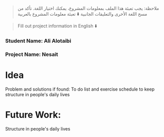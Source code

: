> ملاحظة: يجب تعبئة هذا الملف بمعلومات المشروع، يمكنك اختيار اللغة. تأكد من مسح اللغة الأخرى والتعليقات الجانبية
> ⬇️ تعبئة معلومات المشروع بالعربية  
<div dir="rtl">



</div>

> Fill out project information in English ⬇️
### Student Name: Ali Alotaibi


### Project Name: Nesait

# Idea
Problem and solutions if found: To do list and exercise schedule to keep structure in people's daily lives


# Future Work: 
Structure in people's daily lives



